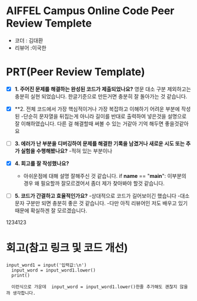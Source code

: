 # AIFFEL Campus Online Code Peer Review Templete
- 코더 :  김대환
- 리뷰어 :이국한


# PRT(Peer Review Template)
- [x]  **1. 주어진 문제를 해결하는 완성된 코드가 제출되었나요?**
    영문 대소 구분 제외하고는 충분히 실현 되었습니다.
    한글기준으로 만든거면 충분히 잘 돌아가는 것 같습니다.
    
- [x]  **2. 전체 코드에서 가장 핵심적이거나 가장 복잡하고 이해하기 어려운 부분에 작성된 
    -단순히 문자열을 뒤집는게 아니라 길이를 반대로 출력하여
    넣은것을 설명으로 잘 이해하였습니다.
    다른 걸 해결할때 써볼 수 있는 거같아 기억 해두면 좋을것같아요
        
- [ ]  **3. 에러가 난 부분을 디버깅하여 문제를 해결한 기록을 남겼거나
새로운 시도 또는 추가 실험을 수행해봤나요?**
    -적혀 있는 부분이나
        
- [x]  **4. 회고를 잘 작성했나요?**
    - 아쉬운점에 대해 설명 잘해주신 것 같습니다.
    if __name__ == "__main__": 이부분의 경우 왜 필요할까
    잘모르겠어서 좀더 제가 찾아봐야 할것 같습니다.  
        
- [ ]  **5. 코드가 간결하고 효율적인가요?**
    -상대적으로 코드가 길어보이긴 했습니다
    -대소문자 구분만 되면 충분히 좋은 것 같습니다.
    -다만 아직 리뷰어인 저도 배우고 있기 때문에 확실하겐 잘 모르겠습니다.

1234123
# 회고(참고 링크 및 코드 개선)
```
input_word1 = input('입력값:\n')
  input_word = input_word1.lower()
  print()

  이런식으로 가운데  input_word = input_word1.lower()한줄 추가해도 괜찮지 않을까 생각합니다.
```

